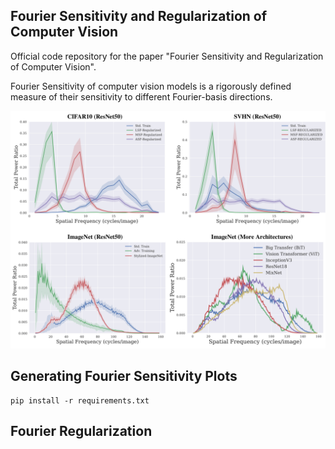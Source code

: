 ## Fourier Sensitivity and Regularization of Computer Vision

Official code repository for the paper "Fourier Sensitivity and Regularization of Computer Vision".

Fourier Sensitivity of computer vision models is a rigorously defined measure of their sensitivity to different Fourier-basis directions.

<!-- ![Fourier-sensitivity](github-image.png) -->
<img src="github-image.png" width="750px">

## Generating Fourier Sensitivity Plots

```
pip install -r requirements.txt 
```

## Fourier Regularization
